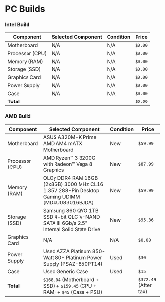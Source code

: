 # PC Builds

### Intel Build

| Component       | Selected Component | Condition | Price   |
| --------------- | ------------------ | --------- | ------- |
| Motherboard     | N/A                | N/A       | `$0.00` |
| Processor (CPU) | N/A                | N/A       | `$0.00` |
| Memory (RAM)    | N/A                | N/A       | `$0.00` |
| Storage (SSD)   | N/A                | N/A       | `$0.00` |
| Graphics Card   | N/A                | N/A       | `$0.00` |
| Power Supply    | N/A                | N/A       | `$0.00` |
| Case            | N/A                | N/A       | `$0.00` |
| **Total**       |                    |           | `$0.00` |

### AMD Build

| Component       | Selected Component                                                                           | Condition | Price                 |
| --------------- | -------------------------------------------------------------------------------------------- | --------- | --------------------- |
| Motherboard     | ASUS A320M-K Prime AMD AM4 mATX Motherboard                                                  | New       | `$59.99`              |
| Processor (CPU) | AMD Ryzen™ 3 3200G with Radeon™ Vega 8 Graphics                                              | New       | `$87.99`              |
| Memory (RAM)    | OLOy DDR4 RAM 16GB (2x8GB) 3000 MHz CL16 1.35V 288-Pin Desktop Gaming UDIMM (MD4U083016BJDA) | New       | `$59.99`              |
| Storage (SSD)   | Samsung 860 QVO 1TB SSD 4-bit QLC V-NAND SATA III 6Gb/s 2.5" Internal Solid State Drive      | New       | `$95.36`              |
| Graphics Card   | N/A                                                                                          | N/A       | `$0.00`               |
| Power Supply    | Used AZZA Platinum 850-Watt 80+ Platinum Power Supply (PSAZ-850PT14)                         | Used      | `$30`                 |
| Case            | Used Generic Case                                                                            | Used      | `$15`                 |
| **Total**       | `$168.04` (Motherboard + SSD) + `$159.45` (CPU + RAM) + `$45` (Case + PSU)                   |           | `$372.49` (After tax) |
